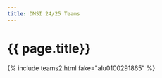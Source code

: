 ```yaml
---
title: DMSI 24/25 Teams
---
```


# {{ page.title}}

{% include teams2.html fake="alu0100291865" %}

